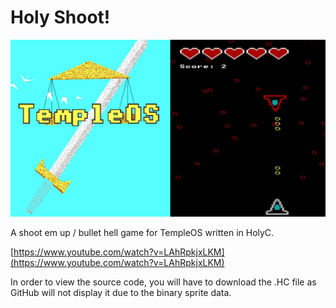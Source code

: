 # Holy Shoot!

![](https://raw.githubusercontent.com/c6dy/holy-shoot/master/image.png)

A shoot em up / bullet hell game for TempleOS written in HolyC.

[https://www.youtube.com/watch?v=LAhRpkjxLKM](https://www.youtube.com/watch?v=LAhRpkjxLKM)

In order to view the source code, you will have to download the .HC file as GitHub will not display it due to the binary sprite data.